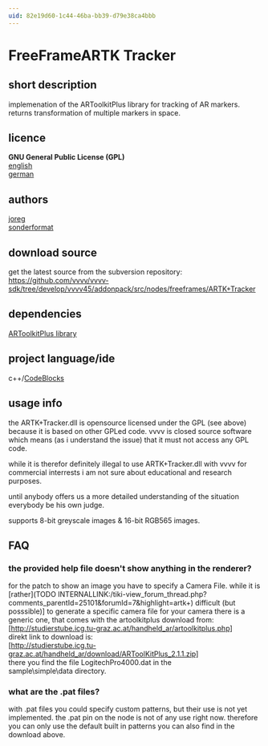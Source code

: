 ```yaml
---
uid: 82e19d60-1c44-46ba-bb39-d79e38ca4bbb
---
```


# FreeFrameARTK Tracker

## short description
implemenation of the ARToolkitPlus library for tracking of AR markers. returns transformation of multiple markers in space.  
## licence
**GNU General Public License (GPL)**  
<a href="http://www.gnu.org/licenses/gpl.html" class="extURL" target="_blank">english</a>  
<a href="http://www.gnu.de/documents/gpl.de.html" class="extURL" target="_blank">german</a>  
## authors
<span class="user"><a href="https://vvvv.org/users/joreg" class="extURL" target="_blank">joreg</a></span>  
<span class="user"><a href="https://vvvv.org/users/sonderformat" class="extURL" target="_blank">sonderformat</a></span>  



## download source
get the latest source from the subversion repository:  
 https://github.com/vvvv/vvvv-sdk/tree/develop/vvvv45/addonpack/src/nodes/freeframes/ARTK+Tracker

## dependencies
<a href="http://studierstube.icg.tu-graz.ac.at/handheld_ar/artoolkitplus.php" class="extURL" target="_blank">ARToolkitPlus library</a>  

## project language/ide
c++/<a href="http://www.codeblocks.org" class="extURL" target="_blank">CodeBlocks</a>  



## usage info
the ARTK+Tracker.dll is opensource licensed under the GPL (see above) because it is based on other GPLed code. vvvv is closed source software which means (as i understand the issue) that it must not access any GPL code.  

while it is therefor definitely illegal to use ARTK+Tracker.dll with vvvv for commercial interrests i am not sure about educational and research purposes.  

until anybody offers us a more detailed understanding of the situation everybody be his own judge.  

supports 8-bit greyscale images & 16-bit RGB565 images.  

## FAQ
### the provided help file doesn't show anything in the renderer?
for the patch to show an image you have to specify a Camera File. while it is [rather](TODO INTERNALLINK:/tiki-view_forum_thread.php?comments_parentId=25101&forumId=7&highlight=artk+) difficult (but posssible)] to generate a specific camera file for your camera there is a generic one, that comes with the artoolkitplus download from:  
[http://studierstube.icg.tu-graz.ac.at/handheld_ar/artoolkitplus.php]  
direkt link to download is:  
[http://studierstube.icg.tu-graz.ac.at/handheld_ar/download/ARToolKitPlus_2.1.1.zip]  
there you find the file LogitechPro4000.dat in the  
 sample\simple\data directory. 

### what are the .pat files?
with .pat files you could specify custom patterns, but their use is not yet implemented. the .pat pin on the node is not of any use right now. therefore you can only use the default built in patterns you can also find in the download above.